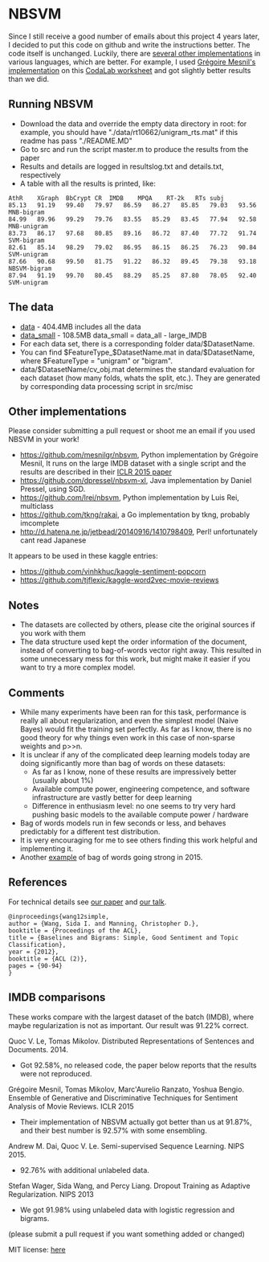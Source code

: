 # NBSVM
Since I still receive a good number of emails about this project 4 years later,
I decided to put this code on github and write the
instructions better. The code itself is unchanged.
Luckily, there are [several other implementations](#other-implementations) in various languages,
which are better. For example, I used [Grégoire Mesnil's implementation](https://github.com/mesnilgr/nbsvm) on this [CodaLab worksheet](https://worksheets.codalab.org/worksheets/0x9a76d02d4c8f4b0380de28f60c165f1f/) and got slightly better results than we did.

## Running NBSVM
- Download the data and override the empty data directory in root: for example, you should have "./data/rt10662/unigram_rts.mat" if this readme has pass  "./README.MD"
- Go to src and run the script master.m to produce the results from the paper
- Results and details are logged in resultslog.txt and details.txt, respectively
- A table with all the results is printed, like:


```
AthR	XGraph	BbCrypt	CR	IMDB	MPQA	RT-2k	RTs	subj	
85.13	91.19	99.40	79.97	86.59	86.27	85.85	79.03	93.56	MNB-bigram
84.99	89.96	99.29	79.76	83.55	85.29	83.45	77.94	92.58	MNB-unigram
83.73	86.17	97.68	80.85	89.16	86.72	87.40	77.72	91.74	SVM-bigram
82.61	85.14	98.29	79.02	86.95	86.15	86.25	76.23	90.84	SVM-unigram
87.66	90.68	99.50	81.75	91.22	86.32	89.45	79.38	93.18	NBSVM-bigram
87.94	91.19	99.70	80.45	88.29	85.25	87.80	78.05	92.40	SVM-unigram
```

## The data
- [data](http://www.stanford.edu/~sidaw/projects/data_NB_ACL12.zip) - 404.4MB includes all the data
- [data_small](http://www.stanford.edu/~sidaw/projects/datasmall_NB_ACL12.zip) - 108.5MB
  data_small = data_all - large_IMDB
- For each data set, there is a corresponding folder data/$DatasetName.
- You can find $FeatureType_$DatasetName.mat in data/$DatasetName, where
$FeatureType = "unigram" or "bigram".
- data/$DatasetName/cv_obj.mat determines the standard evaluation for each dataset (how many
  folds, whats the split, etc.). They are generated by corresponding
  data processing script in src/misc

## Other implementations

Please consider submitting a pull request or shoot me an email if you used NBSVM in your work!

- https://github.com/mesnilgr/nbsvm, Python implementation by Grégoire Mesnil, It runs on the large IMDB dataset with a single script and the results are described in their [ICLR 2015 paper](http://arxiv.org/abs/1412.5335)
- https://github.com/dpressel/nbsvm-xl, Java implementation by Daniel Pressel, using SGD.
- https://github.com/lrei/nbsvm, Python implementation by Luis Rei, multiclass
- https://github.com/tkng/rakai, a Go implementation by tkng, probably imcomplete
- http://d.hatena.ne.jp/jetbead/20140916/1410798409, Perl! unfortunately cant read Japanese

It appears to be used in these kaggle entries:

- https://github.com/vinhkhuc/kaggle-sentiment-popcorn
- https://github.com/tjflexic/kaggle-word2vec-movie-reviews

## Notes
- The datasets are collected by others, please cite the original sources if you work with them
- The data structure used kept the order information of the document, instead of
converting to bag-of-words vector right away. This resulted in some
unnecessary mess for this work, but might make it easier if you want
to try a more complex model.


## Comments
- While many experiments have been ran for this task, performance is
  really all about regularization, and even the simplest model (Naive
  Bayes) would fit the training set perfectly. As far as I know, there is no good
  theory for why things even work in this case of non-sparse weights
  and p>>n.
- It is unclear if any of the complicated deep learning models
  today are doing significantly more than bag of words on these datasets:
  - As far as I know, none of these results are impressively better (usually about 1%)
  - Available compute power, engineering competence, and software infrastructure are vastly better for deep learning
  - Difference in enthusiasm level: no one seems to try very hard pushing basic models to the available compute power / hardware 
- Bag of words models run in few seconds or less, and
  behaves predictably for a different test distribution.
- It is very encouraging for me to see others finding this work helpful and implementing it. 
- Another [example](http://arxiv.org/abs/1512.02167) of bag of words going strong in 2015.


## References


For technical details see [our paper](wang12simple.pdf) and
[our talk](wang12simple_slides.pdf).

```
@inproceedings{wang12simple, 
author = {Wang, Sida I. and Manning, Christopher D.}, 
booktitle = {Proceedings of the ACL}, 
title = {Baselines and Bigrams: Simple, Good Sentiment and Topic Classification}, 
year = {2012}, 
booktitle = {ACL (2)}, 
pages = {90-94} 
} 
```

## IMDB comparisons

These works compare with the largest dataset of the batch (IMDB), where maybe regularization is not as important. Our result was 91.22% correct.

Quoc V. Le, Tomas Mikolov. Distributed Representations of Sentences and Documents. 2014.
- Got 92.58%, no released code, the paper below reports that the results were not reproduced.

Grégoire Mesnil, Tomas Mikolov, Marc'Aurelio Ranzato, Yoshua Bengio. Ensemble of Generative and Discriminative Techniques for Sentiment Analysis of Movie Reviews. ICLR 2015
- Their implementation of NBSVM actually got better than us at 91.87%, and their best number is 92.57% with some ensembling.

Andrew M. Dai, Quoc V. Le. Semi-supervised Sequence Learning. NIPS 2015.
- 92.76% with additional unlabeled data.

Stefan Wager, Sida Wang, and Percy Liang. Dropout Training as Adaptive Regularization. NIPS 2013
-  We got 91.98% using unlabeled data with logistic regression and bigrams.

(please submit a pull request if you want something added or changed)

MIT license: [here](LICENSE.MD)



